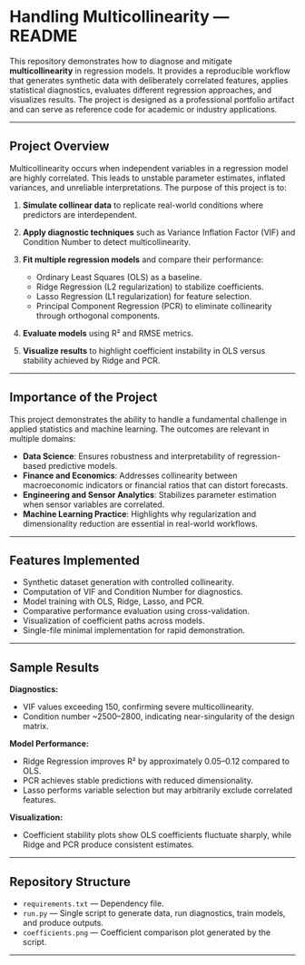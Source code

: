 # Handling Multicollinearity — README

This repository demonstrates how to diagnose and mitigate **multicollinearity** in regression models. It provides a reproducible workflow that generates synthetic data with deliberately correlated features, applies statistical diagnostics, evaluates different regression approaches, and visualizes results. The project is designed as a professional portfolio artifact and can serve as reference code for academic or industry applications.

---

## Project Overview

Multicollinearity occurs when independent variables in a regression model are highly correlated. This leads to unstable parameter estimates, inflated variances, and unreliable interpretations. The purpose of this project is to:

1. **Simulate collinear data** to replicate real-world conditions where predictors are interdependent.
2. **Apply diagnostic techniques** such as Variance Inflation Factor (VIF) and Condition Number to detect multicollinearity.
3. **Fit multiple regression models** and compare their performance:

   * Ordinary Least Squares (OLS) as a baseline.
   * Ridge Regression (L2 regularization) to stabilize coefficients.
   * Lasso Regression (L1 regularization) for feature selection.
   * Principal Component Regression (PCR) to eliminate collinearity through orthogonal components.
4. **Evaluate models** using R² and RMSE metrics.
5. **Visualize results** to highlight coefficient instability in OLS versus stability achieved by Ridge and PCR.

---

## Importance of the Project

This project demonstrates the ability to handle a fundamental challenge in applied statistics and machine learning. The outcomes are relevant in multiple domains:

* **Data Science**: Ensures robustness and interpretability of regression-based predictive models.
* **Finance and Economics**: Addresses collinearity between macroeconomic indicators or financial ratios that can distort forecasts.
* **Engineering and Sensor Analytics**: Stabilizes parameter estimation when sensor variables are correlated.
* **Machine Learning Practice**: Highlights why regularization and dimensionality reduction are essential in real-world workflows.

---

## Features Implemented

* Synthetic dataset generation with controlled collinearity.
* Computation of VIF and Condition Number for diagnostics.
* Model training with OLS, Ridge, Lasso, and PCR.
* Comparative performance evaluation using cross-validation.
* Visualization of coefficient paths across models.
* Single-file minimal implementation for rapid demonstration.

---

## Sample Results

**Diagnostics:**

* VIF values exceeding 150, confirming severe multicollinearity.
* Condition number \~2500–2800, indicating near-singularity of the design matrix.

**Model Performance:**

* Ridge Regression improves R² by approximately 0.05–0.12 compared to OLS.
* PCR achieves stable predictions with reduced dimensionality.
* Lasso performs variable selection but may arbitrarily exclude correlated features.

**Visualization:**

* Coefficient stability plots show OLS coefficients fluctuate sharply, while Ridge and PCR produce consistent estimates.

---


## Repository Structure

* `requirements.txt` — Dependency file.
* `run.py` — Single script to generate data, run diagnostics, train models, and produce outputs.
* `coefficients.png` — Coefficient comparison plot generated by the script.

---

